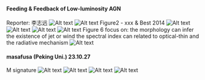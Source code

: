#### Feeding & Feedback of Low-luminosity AGN
Reporter: 李志远
![Alt text](Attachments/colloquiums_Thu/zhiyuan_li1.jpg)
![Alt text](Attachments/colloquiums_Thu/zhiyuan_li1.jpg) 
Figure2 - xxx & Best 2014
![Alt text](Attachments/colloquiums_Thu/zhiyuan_li3.png)
![Alt text](Attachments/colloquiums_Thu/zhiyuan_li4.png)
![Alt text](Attachments/colloquiums_Thu/zhiyuan_lin5.png)
![Alt text](Attachments/colloquiums_Thu/zhiyuan_li6.png)
Figure 6 focus on:
the morphology can infer the existence of jet or wind
the spectral index can related to optical-thin and the radiative mechanism
![Alt text](Attachments/colloquiums_Thu/zhiyuan_li7.png)

#### masafusa (Peking Uni.) 23.10.27
M signature
![Alt text](Attachments/lunch_talk/masafusa_1.pic.jpg)
![Alt text](Attachments/lunch_talk/masafusa_2.pic.jpg)
![Alt text](Attachments/lunch_talk/masafusa_3.pic.jpg)
![Alt text](Attachments/lunch_talk/masafusa_4.pic.jpg)